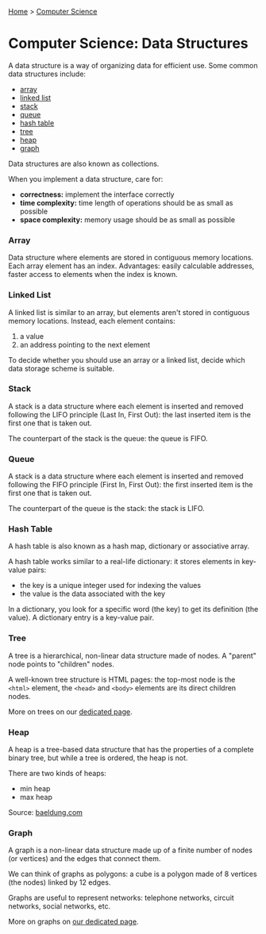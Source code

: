 [Home](../../README.md) > [Computer Science](./README.md)

# Computer Science: Data Structures

A data structure is a way of organizing data for efficient use. Some common data structures include:
- [array](#array)
- [linked list](#linked-list)
- [stack](#stack)
- [queue](#queue)
- [hash table](#hash-table)
- [tree](#tree)
- [heap](#heap)
- [graph](#graph)

Data structures are also known as collections.

When you implement a data structure, care for:
- **correctness:** implement the interface correctly
- **time complexity:** time length of operations should be as small as possible
- **space complexity:** memory usage should be as small as possible


### Array

Data structure where elements are stored in contiguous memory locations. Each array element has an index. Advantages: easily calculable addresses, faster access to elements when the index is known.

### Linked List

A linked list is similar to an array, but elements aren't stored in contiguous memory locations. Instead, each element contains:
1. a value
1. an address pointing to the next element

To decide whether you should use an array or a linked list, decide which data storage scheme is suitable.

### Stack

A stack is a data structure where each element is inserted and removed following the LIFO principle (Last In, First Out): the last inserted item is the first one that is taken out.

The counterpart of the stack is the queue: the queue is FIFO.

### Queue

A stack is a data structure where each element is inserted and removed following the FIFO principle (First In, First Out): the first inserted item is the first one that is taken out.

The counterpart of the queue is the stack: the stack is LIFO.

### Hash Table

A hash table is also known as a hash map, dictionary or associative array.

A hash table works similar to a real-life dictionary: it stores elements in key-value pairs:
- the key is a unique integer used for indexing the values
- the value is the data associated with the key

In a dictionary, you look for a specific word (the key) to get its definition (the value). A dictionary entry is a key-value pair.

### Tree

A tree is a hierarchical, non-linear data structure made of nodes. A "parent" node points to "children" nodes.

A well-known tree structure is HTML pages: the top-most node is the `<html>` element, the `<head>` and `<body>` elements are its direct children nodes.

More on trees on our [dedicated page](cs.tree.md).

### Heap

A heap is a tree-based data structure that has the properties of a complete binary tree, but while a tree is ordered, the heap is not.

There are two kinds of heaps:
- min heap
- max heap

Source: [baeldung.com](https://www.baeldung.com/cs/heap-vs-binary-search-tree)

### Graph

A graph is a non-linear data structure made up of a finite number of nodes (or vertices) and the edges that connect them.

We can think of graphs as polygons: a cube is a polygon made of 8 vertices (the nodes) linked by 12 edges.

Graphs are useful to represent networks: telephone networks, circuit networks, social networks, etc.

More on graphs on [our dedicated page](cs.graph.md).
